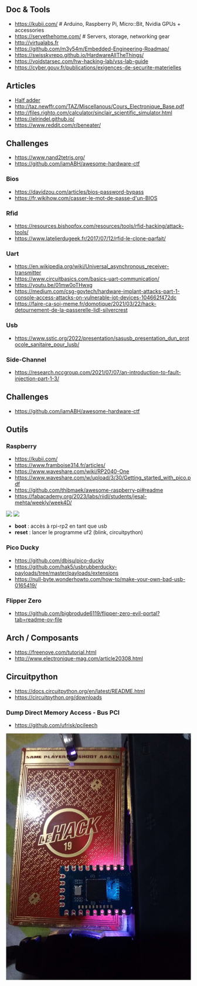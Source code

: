 ## Doc & Tools

- https://kubii.com/        # Arduino, Raspberry Pi, Micro::Bit, Nvidia GPUs + accessories
- https://servethehome.com/ # Servers, storage, networking gear
- http://virtualabs.fr
- https://github.com/m3y54m/Embedded-Engineering-Roadmap/
- https://swisskyrepo.github.io/HardwareAllTheThings/
- https://voidstarsec.com/hw-hacking-lab/vss-lab-guide
- https://cyber.gouv.fr/publications/exigences-de-securite-materielles

## Articles

- [Half adder](https://stackoverflow.com/questions/55193135/what-is-a-b-and-a-b-1/55193672)
- http://taz.newffr.com/TAZ/Miscellanous/Cours_Electronique_Base.pdf
- http://files.righto.com/calculator/sinclair_scientific_simulator.html
- https://elrindel.github.io/
- https://www.reddit.com/r/beneater/

## Challenges

- https://www.nand2tetris.org/
- https://github.com/iamABH/awesome-hardware-ctf

### Bios

- https://davidzou.com/articles/bios-password-bypass
- https://fr.wikihow.com/casser-le-mot-de-passe-d'un-BIOS

### Rfid

- https://resources.bishopfox.com/resources/tools/rfid-hacking/attack-tools/
- https://www.latelierdugeek.fr/2017/07/12/rfid-le-clone-parfait/

### Uart

- https://en.wikipedia.org/wiki/Universal_asynchronous_receiver-transmitter
- https://www.circuitbasics.com/basics-uart-communication/
- https://youtu.be/01mw0oTHwxg
- https://medium.com/csg-govtech/hardware-implant-attacks-part-1-console-access-attacks-on-vulnerable-iot-devices-104662f472dc
- https://faire-ca-soi-meme.fr/domotique/2021/03/22/hack-detournement-de-la-passerelle-lidl-silvercrest

### Usb

- https://www.sstic.org/2022/presentation/sasusb_presentation_dun_protocole_sanitaire_pour_lusb/

### Side-Channel

- https://research.nccgroup.com/2021/07/07/an-introduction-to-fault-injection-part-1-3/

## Challenges

- https://github.com/iamABH/awesome-hardware-ctf

## Outils

### Raspberry

- https://kubii.com/
- https://www.framboise314.fr/articles/
- https://www.waveshare.com/wiki/RP2040-One
- https://www.waveshare.com/w/upload/3/30/Getting_started_with_pico.pdf
- https://github.com/thibmaek/awesome-raspberry-pi#readme
- https://fabacademy.org/2023/labs/riidl/students/jesal-mehta/weekly/week4D/

![](https://www.waveshare.com/w/upload/e/e2/RoArm-M1_Tutorial_II05.jpg)
![](https://www.waveshare.com/w/upload/a/ad/Pico_Get_Start_06.png)

- **boot** : accès à rpi-rp2 en tant que usb
- **reset** : lancer le programme uf2 (blink, circuitpython)

### Pico Ducky

- https://github.com/dbisu/pico-ducky
- https://github.com/hak5/usbrubberducky-payloads/tree/master/payloads/extensions
- https://null-byte.wonderhowto.com/how-to/make-your-own-bad-usb-0165419/

### Flipper Zero

- https://github.com/bigbrodude6119/flipper-zero-evil-portal?tab=readme-ov-file

## Arch / Composants

- https://freenove.com/tutorial.html
- http://www.electronique-mag.com/article20308.html

## Circuitpython

- https://docs.circuitpython.org/en/latest/README.html
- https://circuitpython.org/downloads

### Dump Direct Memory Access - Bus PCI

- https://github.com/ufrisk/pcileech

![](./images/pico.jpg)

